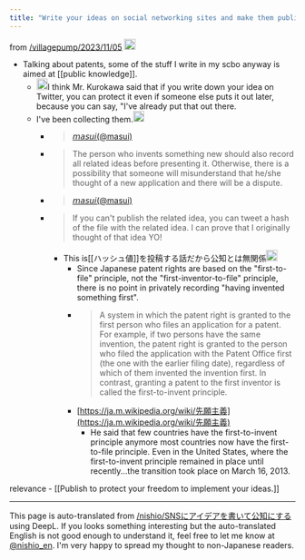 ```yaml
---
title: "Write your ideas on social networking sites and make them public knowledge."
---
```


from [/villagepump/2023/11/05](https://scrapbox.io/villagepump/2023/11/05)
<img src='https://scrapbox.io/api/pages/villagepump/sta/icon' alt='/villagepump/sta.icon' height="19.5"/>
- Talking about patents, some of the stuff I write in my scbo anyway is aimed at [[public knowledge]].
    - <img src='https://scrapbox.io/api/pages/villagepump/masui/icon' alt='/villagepump/masui.icon' height="19.5"/>I think Mr. Kurokawa said that if you write down your idea on Twitter, you can protect it even if someone else puts it out later, because you can say, "I've already put that out there.
    - I've been collecting them.<img src='https://scrapbox.io/api/pages/villagepump/takker/icon' alt='/villagepump/takker.icon' height="19.5"/>
        - >  [𝘮𝘢𝘴𝘶𝘪(@masui)](https://twitter.com/masui/status/1637436934355320832)
        - >  The person who invents something new should also record all related ideas before presenting it. Otherwise, there is a possibility that someone will misunderstand that he/she thought of a new application and there will be a dispute.
        - >  [𝘮𝘢𝘴𝘶𝘪(@masui)](https://twitter.com/masui/status/1637437566806036480)
        - >  If you can't publish the related idea, you can tweet a hash of the file with the related idea. I can prove that I originally thought of that idea YO!
            - This is[[ハッシュ値]]を投稿する話だから公知とは無関係<img src='https://scrapbox.io/api/pages/villagepump/nishio/icon' alt='/villagepump/nishio.icon' height="19.5"/>
                - Since Japanese patent rights are based on the "first-to-file" principle, not the "first-inventor-to-file" principle, there is no point in privately recording "having invented something first".
                - > A system in which the patent right is granted to the first person who files an application for a patent. For example, if two persons have the same invention, the patent right is granted to the person who filed the application with the Patent Office first (the one with the earlier filing date), regardless of which of them invented the invention first. In contrast, granting a patent to the first inventor is called the first-to-invent principle.
                - [https://ja.m.wikipedia.org/wiki/先願主義](https://ja.m.wikipedia.org/wiki/先願主義)
                    - He said that few countries have the first-to-invent principle anymore most countries now have the first-to-file principle. Even in the United States, where the first-to-invent principle remained in place until recently...the transition took place on March 16, 2013.

relevance
    - [[Publish to protect your freedom to implement your ideas.]]

---
This page is auto-translated from [/nishio/SNSにアイデアを書いて公知にする](https://scrapbox.io/nishio/SNSにアイデアを書いて公知にする) using DeepL. If you looks something interesting but the auto-translated English is not good enough to understand it, feel free to let me know at [@nishio_en](https://twitter.com/nishio_en). I'm very happy to spread my thought to non-Japanese readers.